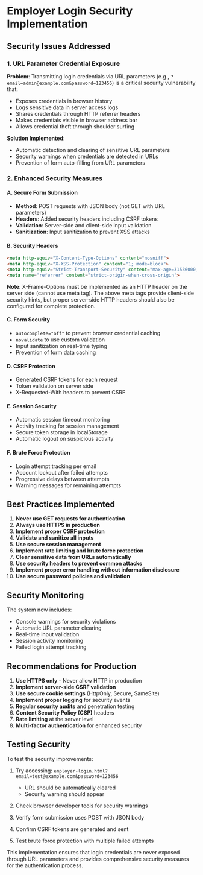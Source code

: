 # Employer Login Security Implementation

## Security Issues Addressed

### 1. URL Parameter Credential Exposure
**Problem**: Transmitting login credentials via URL parameters (e.g., `?email=admin@example.com&password=123456`) is a critical security vulnerability that:
- Exposes credentials in browser history
- Logs sensitive data in server access logs
- Shares credentials through HTTP referrer headers
- Makes credentials visible in browser address bar
- Allows credential theft through shoulder surfing

**Solution Implemented**: 
- Automatic detection and clearing of sensitive URL parameters
- Security warnings when credentials are detected in URLs
- Prevention of form auto-filling from URL parameters

### 2. Enhanced Security Measures

#### A. Secure Form Submission
- **Method**: POST requests with JSON body (not GET with URL parameters)
- **Headers**: Added security headers including CSRF tokens
- **Validation**: Server-side and client-side input validation
- **Sanitization**: Input sanitization to prevent XSS attacks

#### B. Security Headers
```html
<meta http-equiv="X-Content-Type-Options" content="nosniff">
<meta http-equiv="X-XSS-Protection" content="1; mode=block">
<meta http-equiv="Strict-Transport-Security" content="max-age=31536000; includeSubDomains">
<meta name="referrer" content="strict-origin-when-cross-origin">
```

**Note**: X-Frame-Options must be implemented as an HTTP header on the server side (cannot use meta tag). The above meta tags provide client-side security hints, but proper server-side HTTP headers should also be configured for complete protection.

#### C. Form Security
- `autocomplete="off"` to prevent browser credential caching
- `novalidate` to use custom validation
- Input sanitization on real-time typing
- Prevention of form data caching

#### D. CSRF Protection
- Generated CSRF tokens for each request
- Token validation on server side
- X-Requested-With headers to prevent CSRF

#### E. Session Security
- Automatic session timeout monitoring
- Activity tracking for session management
- Secure token storage in localStorage
- Automatic logout on suspicious activity

#### F. Brute Force Protection
- Login attempt tracking per email
- Account lockout after failed attempts
- Progressive delays between attempts
- Warning messages for remaining attempts

## Best Practices Implemented

1. **Never use GET requests for authentication**
2. **Always use HTTPS in production**
3. **Implement proper CSRF protection**
4. **Validate and sanitize all inputs**
5. **Use secure session management**
6. **Implement rate limiting and brute force protection**
7. **Clear sensitive data from URLs automatically**
8. **Use security headers to prevent common attacks**
9. **Implement proper error handling without information disclosure**
10. **Use secure password policies and validation**

## Security Monitoring

The system now includes:
- Console warnings for security violations
- Automatic URL parameter clearing
- Real-time input validation
- Session activity monitoring
- Failed login attempt tracking

## Recommendations for Production

1. **Use HTTPS only** - Never allow HTTP in production
2. **Implement server-side CSRF validation**
3. **Use secure cookie settings** (HttpOnly, Secure, SameSite)
4. **Implement proper logging** for security events
5. **Regular security audits** and penetration testing
6. **Content Security Policy (CSP)** headers
7. **Rate limiting** at the server level
8. **Multi-factor authentication** for enhanced security

## Testing Security

To test the security improvements:

1. Try accessing: `employer-login.html?email=test@example.com&password=123456`
   - URL should be automatically cleared
   - Security warning should appear

2. Check browser developer tools for security warnings
3. Verify form submission uses POST with JSON body
4. Confirm CSRF tokens are generated and sent
5. Test brute force protection with multiple failed attempts

This implementation ensures that login credentials are never exposed through URL parameters and provides comprehensive security measures for the authentication process.